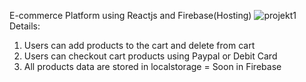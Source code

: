 E-commerce Platform using Reactjs and Firebase(Hosting)
![projekt1](https://user-images.githubusercontent.com/58092596/116826790-0d35b600-ab96-11eb-9716-0bd9ecf2a68c.png)
Details:
1. Users can add  products to the cart and delete from cart
2. Users can checkout cart products using Paypal or Debit Card
3. All products data are stored in localstorage =  Soon in Firebase

